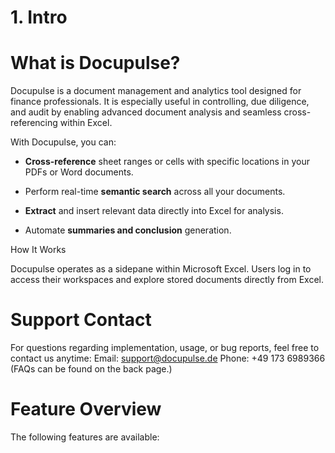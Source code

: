 # 1. Intro

# What is Docupulse?

Docupulse is a document management and analytics tool designed for finance professionals. It is especially useful in controlling, due diligence, and audit by enabling advanced document analysis and seamless cross-referencing within Excel.

With Docupulse, you can:

- **Cross-reference** sheet ranges or cells with specific locations in your PDFs or Word documents.

- Perform real-time **semantic search** across all your documents.

- **Extract** and insert relevant data directly into Excel for analysis.

- Automate **summaries and conclusion** generation.

How It Works

Docupulse operates as a sidepane within Microsoft Excel. Users log in to access their workspaces and explore stored documents directly from Excel.

# Support Contact
For questions regarding implementation, usage, or bug reports, feel free to contact us anytime:
Email: support@docupulse.de
Phone: +49 173 6989366
(FAQs can be found on the back page.)

# Feature Overview
The following features are available: